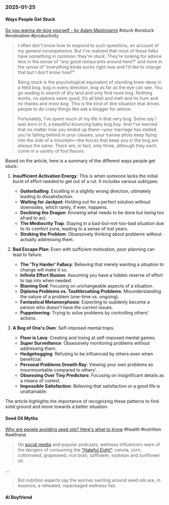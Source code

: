 ### 2025-01-25
#### Ways People Get Stuck
[So you wanna de-bog yourself - by Adam Mastroianni](https://www.experimental-history.com/p/so-you-wanna-de-bog-yourself) #stuck #unstuck #motivation #productivity 

> I often don't know how to respond to such questions, on account of my general incompetence. But I've realized that most of these folks have something in common: they're _stuck_. They’re looking for advice less in the sense of “any good restaurants around here?” and more in the sense of “everything kinda sucks right now and I’d like to change that but I don’t know how?”
> 
> Being stuck is the psychological equivalent of standing knee-deep in a fetid bog, bog in every direction, bog as far as the eye can see. You go wading in search of dry land and only find more bog. Nothing works, no options seem good, it’s all bleh and meh and ho hum and no thanks and _more bog_. This is the kind of dire situation that drives people to do crazy things like ask a blogger for advice.
> 
> Fortunately, I’ve spent much of my life in that very bog. Some say I was born in it, a beautiful bouncing baby bog boy. And I've learned that no matter how you ended up there—your marriage has stalled, you're falling behind in your classes, your trainee pilots keep flying into the side of a mountain—the forces that keep you in the bog are always the same. There are, in fact, only three, although they each come in a variety of foul flavors.

Based on the article, here is a summary of the different ways people get stuck:

1. **Insufficient Activation Energy**: This is when someone lacks the initial burst of effort needed to get out of a rut. It includes various subtypes:
   - **Gutterballing**: Excelling in a slightly wrong direction, ultimately leading to dissatisfaction.
   - **Waiting for Jackpot**: Holding out for a perfect solution without downsides, which rarely, if ever, happens.
   - **Declining the Dragon**: Knowing what needs to be done but being too afraid to act.
   - **The Mediocrity Trap**: Staying in a bad-but-not-too-bad situation due to its comfort zone, leading to a sense of lost years.
   - **Stroking the Problem**: Obsessively thinking about problems without actually addressing them.

2. **Bad Escape Plan**: Even with sufficient motivation, poor planning can lead to failure.
   - **The 'Try Harder' Fallacy**: Believing that merely wanting a situation to change will make it so.
   - **Infinite Effort Illusion**: Assuming you have a hidden reserve of effort to tap into when needed.
   - **Blaming God**: Focusing on unchangeable aspects of a situation.
   - **Diploma Problems vs. Toothbrushing Problems**: Misunderstanding the nature of a problem (one-time vs. ongoing).
   - **Fantastical Metamorphosis**: Expecting to suddenly become a person who doesn't have the current issues.
   - **Puppeteering**: Trying to solve problems by controlling others’ actions.

3. **A Bog of One's Own**: Self-imposed mental traps.
   - **Floor is Lava**: Creating and losing at self-imposed mental games.
   - **Super Surveillance**: Obsessively monitoring problems without addressing them.
   - **Hedgehogging**: Refusing to be influenced by others even when beneficial.
   - **Personal Problems Growth Ray**: Viewing your own problems as insurmountable compared to others'.
   - **Obsessing Over Tiny Predictors**: Focusing on insignificant details as a means of control.
   - **Impossible Satisfaction**: Believing that satisfaction or a good life is unattainable.

The article highlights the importance of recognizing these patterns to find solid ground and move towards a better situation.

#### Seed Oil Myths
[Why are people avoiding seed oils? Here's what to know](https://www.nbcnews.com/health/health-news/seed-oil-what-know-tiktok-explained-rcna186659) #health #nutrition #wellness 

> On [social media](https://www.instagram.com/seedoilscout/?hl=en) and popular podcasts, wellness influencers warn of the dangers of consuming the [“Hateful Eight”](https://www.417integrativemedicine.com/articles/the-hateful-8-seed-oils): canola, corn, cottonseed, grapeseed, rice bran, safflower, soybean and sunflower oil.

…

> But nutrition experts say the worries swirling around seed oils are, in essence, a reheated, repackaged wellness fad.

#### AI Boyfriend 